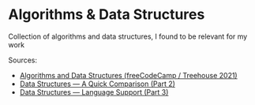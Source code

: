 # Algorithms & Data Structures
Collection of algorithms and data structures, I found to be relevant for my work


Sources:
- [Algorithms and Data Structures (freeCodeCamp / Treehouse 2021)](https://www.youtube.com/watch?v=8hly31xKli0)
- [Data Structures — A Quick Comparison (Part 2)](https://medium.com/omarelgabrys-blog/data-structures-a-quick-comparison-6689d725b3b0)
- [Data Structures — Language Support (Part 3)](https://medium.com/omarelgabrys-blog/data-structures-language-support-5f70f8312e84)
